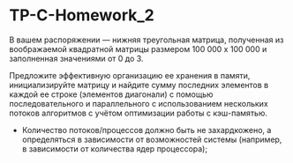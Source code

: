 # TP-C-Homework_2

В вашем распоряжении — нижняя треугольная матрица, полученная из воображаемой
квадратной матрицы размером 100 000 x 100 000 и заполненная значениями от 0 до 3.

Предложите эффективную организацию ее хранения в памяти, инициализируйте матрицу и
найдите сумму последних элементов в каждой ее строке (элементов диагонали) с
помощью последовательного и параллельного с использованием нескольких потоков
алгоритмов с учётом оптимизации работы с кэш-памятью.

* Количество потоков/процессов должно быть не захардкожено, а определяться в
зависимости от возможностей системы (например, в зависимости от количества ядер
процессора);
